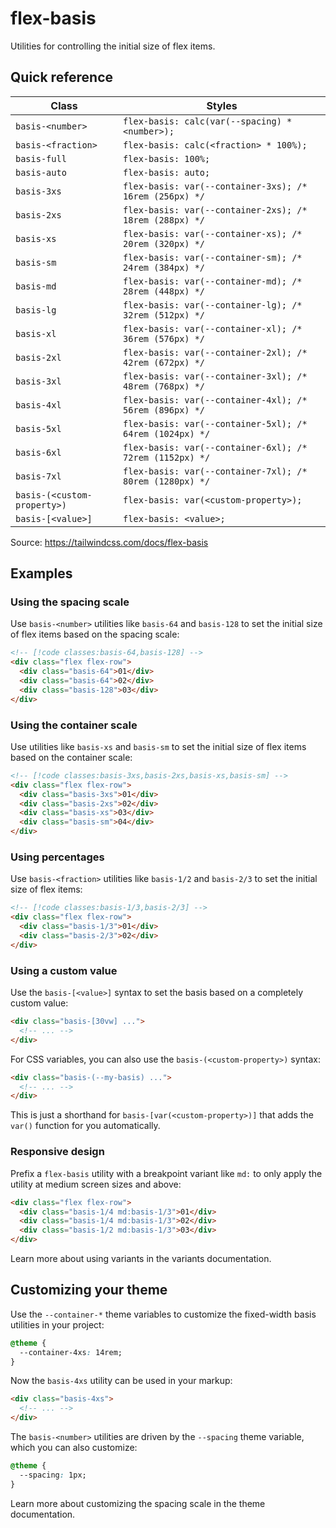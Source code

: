# flex-basis

Utilities for controlling the initial size of flex items.

## Quick reference

| Class | Styles |
|---|---|
| `basis-<number>` | `flex-basis: calc(var(--spacing) * <number>);` |
| `basis-<fraction>` | `flex-basis: calc(<fraction> * 100%);` |
| `basis-full` | `flex-basis: 100%;` |
| `basis-auto` | `flex-basis: auto;` |
| `basis-3xs` | `flex-basis: var(--container-3xs); /* 16rem (256px) */` |
| `basis-2xs` | `flex-basis: var(--container-2xs); /* 18rem (288px) */` |
| `basis-xs` | `flex-basis: var(--container-xs); /* 20rem (320px) */` |
| `basis-sm` | `flex-basis: var(--container-sm); /* 24rem (384px) */` |
| `basis-md` | `flex-basis: var(--container-md); /* 28rem (448px) */` |
| `basis-lg` | `flex-basis: var(--container-lg); /* 32rem (512px) */` |
| `basis-xl` | `flex-basis: var(--container-xl); /* 36rem (576px) */` |
| `basis-2xl` | `flex-basis: var(--container-2xl); /* 42rem (672px) */` |
| `basis-3xl` | `flex-basis: var(--container-3xl); /* 48rem (768px) */` |
| `basis-4xl` | `flex-basis: var(--container-4xl); /* 56rem (896px) */` |
| `basis-5xl` | `flex-basis: var(--container-5xl); /* 64rem (1024px) */` |
| `basis-6xl` | `flex-basis: var(--container-6xl); /* 72rem (1152px) */` |
| `basis-7xl` | `flex-basis: var(--container-7xl); /* 80rem (1280px) */` |
| `basis-(<custom-property>)` | `flex-basis: var(<custom-property>);` |
| `basis-[<value>]` | `flex-basis: <value>;` |

Source: https://tailwindcss.com/docs/flex-basis

## Examples

### Using the spacing scale

Use `basis-<number>` utilities like `basis-64` and `basis-128` to set the initial size of flex items based on the spacing scale:

```html
<!-- [!code classes:basis-64,basis-128] -->
<div class="flex flex-row">
  <div class="basis-64">01</div>
  <div class="basis-64">02</div>
  <div class="basis-128">03</div>
</div>
```

### Using the container scale

Use utilities like `basis-xs` and `basis-sm` to set the initial size of flex items based on the container scale:

```html
<!-- [!code classes:basis-3xs,basis-2xs,basis-xs,basis-sm] -->
<div class="flex flex-row">
  <div class="basis-3xs">01</div>
  <div class="basis-2xs">02</div>
  <div class="basis-xs">03</div>
  <div class="basis-sm">04</div>
</div>
```

### Using percentages

Use `basis-<fraction>` utilities like `basis-1/2` and `basis-2/3` to set the initial size of flex items:

```html
<!-- [!code classes:basis-1/3,basis-2/3] -->
<div class="flex flex-row">
  <div class="basis-1/3">01</div>
  <div class="basis-2/3">02</div>
</div>
```

### Using a custom value

Use the `basis-[<value>]` syntax to set the basis based on a completely custom value:

```html
<div class="basis-[30vw] ...">
  <!-- ... -->
</div>
```

For CSS variables, you can also use the `basis-(<custom-property>)` syntax:

```html
<div class="basis-(--my-basis) ...">
  <!-- ... -->
</div>
```

This is just a shorthand for `basis-[var(<custom-property>)]` that adds the `var()` function for you automatically.

### Responsive design

Prefix a `flex-basis` utility with a breakpoint variant like `md:` to only apply the utility at medium screen sizes and above:

```html
<div class="flex flex-row">
  <div class="basis-1/4 md:basis-1/3">01</div>
  <div class="basis-1/4 md:basis-1/3">02</div>
  <div class="basis-1/2 md:basis-1/3">03</div>
</div>
```

Learn more about using variants in the variants documentation.

## Customizing your theme

Use the `--container-*` theme variables to customize the fixed-width basis utilities in your project:

```css
@theme {
  --container-4xs: 14rem;
}
```

Now the `basis-4xs` utility can be used in your markup:

```html
<div class="basis-4xs">
  <!-- ... -->
</div>
```

The `basis-<number>` utilities are driven by the `--spacing` theme variable, which you can also customize:

```css
@theme {
  --spacing: 1px;
}
```

Learn more about customizing the spacing scale in the theme documentation. 
